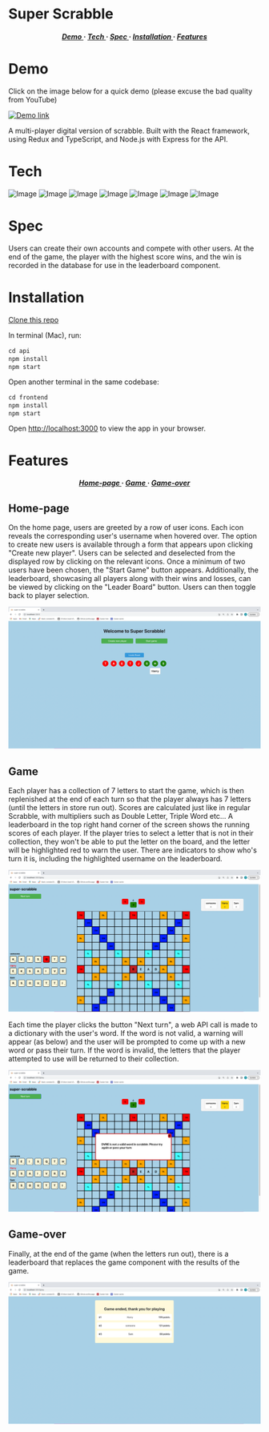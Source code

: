 # Super Scrabble

<div>

<h5 align="center">
<a href='https://github.com/tbuller/super-scrabble/blob/main/README.md#Demo'> Demo </a> <span> · </span>  
<a href='https://github.com/tbuller/super-scrabble/blob/main/README.md#Tech'> Tech </a> <span> · </span>
<a href='https://github.com/tbuller/super-scrabble/blob/main/README.md#Spec'> Spec </a> <span> · </span>
<a href='https://github.com/tbuller/super-scrabble/blob/main/README.md#Installation'> Installation </a><span> · </span>
<a href='https://github.com/tbuller/super-scrabble/blob/main/README.md#Features'> Features </a>
<h5>
</div>

# Demo

Click on the image below for a quick demo (please excuse the bad quality from YouTube)

[![Demo link](https://img.youtube.com/vi/M4xBb8z2w_w/0.jpg)](https://www.youtube.com/watch?v=M4xBb8z2w_w)

A multi-player digital version of scrabble. Built with the React framework, using Redux and TypeScript, and Node.js with Express for the API.

# Tech

![Image](https://img.shields.io/badge/React-20232A?style=for-the-badge&logo=react&logoColor=61DAFB)
![Image](https://img.shields.io/badge/Redux-593D88?style=for-the-badge&logo=redux&logoColor=white)
![Image](https://shields.io/badge/TypeScript-3178C6?logo=TypeScript&logoColor=FFF&style=for-the-badge)
![Image](https://img.shields.io/badge/node.js-6DA55F?style=for-the-badge&logo=node.js&logoColor=white)
![Image](https://img.shields.io/badge/Express.js-000000?style=for-the-badge&logo=express&logoColor=white)
![Image](https://img.shields.io/badge/MongoDB-4EA94B?style=for-the-badge&logo=mongodb&logoColor=white)
![Image](https://img.shields.io/badge/Sass-CC6699?style=for-the-badge&logo=sass&logoColor=white)

# Spec

Users can create their own accounts and compete with other users. At the end of the game, the player with the highest score wins, and the win is recorded in the database for use in the leaderboard component.

# Installation

[Clone this repo](https://github.com/tbuller/super-scrabble.git)

In terminal (Mac), run:

```
cd api
npm install
npm start
```
Open another terminal in the same codebase:
```
cd frontend
npm install
npm start
```

Open [http://localhost:3000](http://localhost:3000) to view the app in your browser.

# Features
  
<div>

<h5 align="center">
<a href='https://github.com/tbuller/super-scrabble/blob/main/README.md#Home-page'> Home-page </a> <span> · </span>  
<a href='https://github.com/tbuller/super-scrabble/blob/main/README.md#Game'> Game </a> <span> · </span>
<a href='https://github.com/tbuller/super-scrabble/blob/main/README.md#Game-over'> Game-over </a>
<h5>
</div>

## Home-page
  
On the home page, users are greeted by a row of user icons. Each icon reveals the corresponding user's username when hovered over. The option to create new users is available through a form that appears upon clicking "Create new player". Users can be selected and deselected from the displayed row by clicking on the relevant icons. Once a minimum of two users have been chosen, the "Start Game" button appears. Additionally, the leaderboard, showcasing all players along with their wins and losses, can be viewed by clicking on the "Leader Board" button. Users can then toggle back to player selection. 
  
![Image](https://github.com/tbuller/super-scrabble/blob/main/frontend/public/README_images/super-scrabble-home-screenshot.png)

## Game
  
Each player has a collection of 7 letters to start the game, which is then replenished at the end of each turn so that the player always has 7 letters (until the letters in store run out). Scores are calculated just like in regular Scrabble, with multipliers such as Double Letter, Triple Word etc... A leaderboard in the top right hand corner of the screen shows the running scores of each player. If the player tries to select a letter that is not in their collection, they won't be able to put the letter on the board, and the letter will be highlighted red to warn the user. There are indicators to show who's turn it is, including the highlighted username on the leaderboard.   
  
![Image](https://github.com/tbuller/super-scrabble/blob/main/frontend/public/README_images/super-scrabble-game-page-screenshot.png)
  
Each time the player clicks the button "Next turn", a web API call is made to a dictionary with the user's word. If the word is not valid, a warning will appear (as below) and the user will be prompted to come up with a new word or pass their turn. If the word is invalid, the letters that the player attempted to use will be returned to their collection.  
  
![Image](https://github.com/tbuller/super-scrabble/blob/main/frontend/public/README_images/super-scrabble-error-screenshot.png)  

## Game-over
  
Finally, at the end of the game (when the letters run out), there is a leaderboard that replaces the game component with the results of the game.  
  
![Image](https://github.com/tbuller/super-scrabble/blob/main/frontend/public/README_images/super-scrabble-game-over-screenshot.png)
